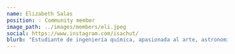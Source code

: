 ```yaml
---
name: Elizabeth Salas
position: 💡 Community member
image_path: ../images/members/eli.jpeg
social: https://www.instagram.com/isachut/
blurb: "Estudiante de ingeniería química, apasionada al arte, astronomía, tecnología y yoga. Mi frase fav es “voluntad, fe y confianza”."
---
```

